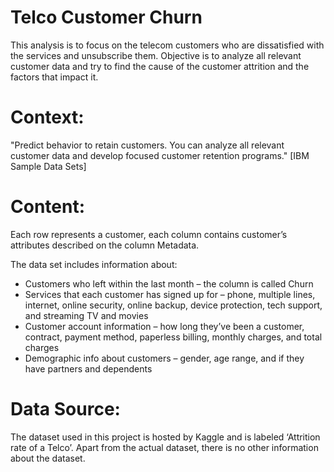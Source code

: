 # Telco Customer Churn
This analysis is to focus on the telecom customers who are dissatisfied with the services and unsubscribe them. 
Objective is to analyze all relevant customer data and try to find the cause of the customer attrition and the factors that impact it.

# Context:
"Predict behavior to retain customers. You can analyze all relevant customer data and develop focused customer retention programs." [IBM 
Sample Data Sets]

# Content:
Each row represents a customer, each column contains customer’s attributes described on the column Metadata.

The data set includes information about:

  - Customers who left within the last month – the column is called Churn
  - Services that each customer has signed up for – phone, multiple lines, internet, online security, online backup, device protection,
    tech support, and streaming TV and movies
  - Customer account information – how long they’ve been a customer, contract, payment method, paperless billing, monthly charges, and
    total charges
  - Demographic info about customers – gender, age range, and if they have partners and dependents
  
# Data Source:
The dataset used in this project is hosted by Kaggle and is labeled ‘Attrition rate of a Telco’. Apart from the actual dataset, there is 
no other information about the dataset.
